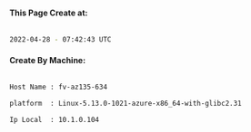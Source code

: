 
   
#### This Page Create at:

```bash

2022-04-28 - 07:42:43 UTC

```

#### Create By Machine:

```bash

Host Name : fv-az135-634

platform  : Linux-5.13.0-1021-azure-x86_64-with-glibc2.31

Ip Local  : 10.1.0.104

```

